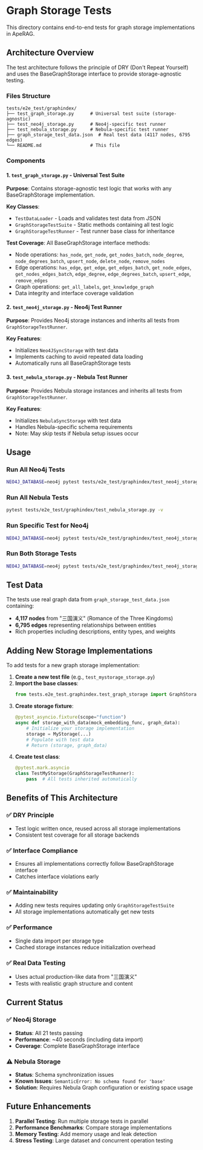 # Graph Storage Tests

This directory contains end-to-end tests for graph storage implementations in ApeRAG.

## Architecture Overview

The test architecture follows the principle of DRY (Don't Repeat Yourself) and uses the BaseGraphStorage interface to provide storage-agnostic testing.

### Files Structure

```
tests/e2e_test/graphindex/
├── test_graph_storage.py      # Universal test suite (storage-agnostic)
├── test_neo4j_storage.py      # Neo4j-specific test runner
├── test_nebula_storage.py     # Nebula-specific test runner
├── graph_storage_test_data.json  # Real test data (4117 nodes, 6795 edges)
└── README.md                  # This file
```

### Components

#### 1. `test_graph_storage.py` - Universal Test Suite

**Purpose**: Contains storage-agnostic test logic that works with any BaseGraphStorage implementation.

**Key Classes**:
- `TestDataLoader` - Loads and validates test data from JSON
- `GraphStorageTestSuite` - Static methods containing all test logic
- `GraphStorageTestRunner` - Test runner base class for inheritance

**Test Coverage**: All BaseGraphStorage interface methods:
- Node operations: `has_node`, `get_node`, `get_nodes_batch`, `node_degree`, `node_degrees_batch`, `upsert_node`, `delete_node`, `remove_nodes`
- Edge operations: `has_edge`, `get_edge`, `get_edges_batch`, `get_node_edges`, `get_nodes_edges_batch`, `edge_degree`, `edge_degrees_batch`, `upsert_edge`, `remove_edges`
- Graph operations: `get_all_labels`, `get_knowledge_graph`
- Data integrity and interface coverage validation

#### 2. `test_neo4j_storage.py` - Neo4j Test Runner

**Purpose**: Provides Neo4j storage instances and inherits all tests from `GraphStorageTestRunner`.

**Key Features**:
- Initializes `Neo4JSyncStorage` with test data
- Implements caching to avoid repeated data loading
- Automatically runs all BaseGraphStorage tests

#### 3. `test_nebula_storage.py` - Nebula Test Runner

**Purpose**: Provides Nebula storage instances and inherits all tests from `GraphStorageTestRunner`.

**Key Features**:
- Initializes `NebulaSyncStorage` with test data
- Handles Nebula-specific schema requirements
- Note: May skip tests if Nebula setup issues occur

## Usage

### Run All Neo4j Tests
```bash
NEO4J_DATABASE=neo4j pytest tests/e2e_test/graphindex/test_neo4j_storage.py -v
```

### Run All Nebula Tests
```bash
pytest tests/e2e_test/graphindex/test_nebula_storage.py -v
```

### Run Specific Test for Neo4j
```bash
NEO4J_DATABASE=neo4j pytest tests/e2e_test/graphindex/test_neo4j_storage.py::TestNeo4jStorage::test_has_node -v
```

### Run Both Storage Tests
```bash
NEO4J_DATABASE=neo4j pytest tests/e2e_test/graphindex/test_neo4j_storage.py tests/e2e_test/graphindex/test_nebula_storage.py -v
```

## Test Data

The tests use real graph data from `graph_storage_test_data.json` containing:
- **4,117 nodes** from "三国演义" (Romance of the Three Kingdoms)
- **6,795 edges** representing relationships between entities
- Rich properties including descriptions, entity types, and weights

## Adding New Storage Implementations

To add tests for a new graph storage implementation:

1. **Create a new test file** (e.g., `test_mystorage_storage.py`)
2. **Import the base classes**:
   ```python
   from tests.e2e_test.graphindex.test_graph_storage import GraphStorageTestRunner, graph_data, mock_embedding_func
   ```
3. **Create storage fixture**:
   ```python
   @pytest_asyncio.fixture(scope="function")
   async def storage_with_data(mock_embedding_func, graph_data):
       # Initialize your storage implementation
       storage = MyStorage(...)
       # Populate with test data
       # Return (storage, graph_data)
   ```
4. **Create test class**:
   ```python
   @pytest.mark.asyncio
   class TestMyStorage(GraphStorageTestRunner):
       pass  # All tests inherited automatically
   ```

## Benefits of This Architecture

### ✅ **DRY Principle**
- Test logic written once, reused across all storage implementations
- Consistent test coverage for all storage backends

### ✅ **Interface Compliance**
- Ensures all implementations correctly follow BaseGraphStorage interface
- Catches interface violations early

### ✅ **Maintainability**
- Adding new tests requires updating only `GraphStorageTestSuite`
- All storage implementations automatically get new tests

### ✅ **Performance**
- Single data import per storage type
- Cached storage instances reduce initialization overhead

### ✅ **Real Data Testing**
- Uses actual production-like data from "三国演义"
- Tests with realistic graph structure and content

## Current Status

### ✅ Neo4j Storage
- **Status**: All 21 tests passing
- **Performance**: ~40 seconds (including data import)
- **Coverage**: Complete BaseGraphStorage interface

### ⚠️ Nebula Storage
- **Status**: Schema synchronization issues
- **Known Issues**: `SemanticError: No schema found for 'base'`
- **Solution**: Requires Nebula Graph configuration or existing space usage

## Future Enhancements

1. **Parallel Testing**: Run multiple storage tests in parallel
2. **Performance Benchmarks**: Compare storage implementations
3. **Memory Testing**: Add memory usage and leak detection
4. **Stress Testing**: Large dataset and concurrent operation testing 